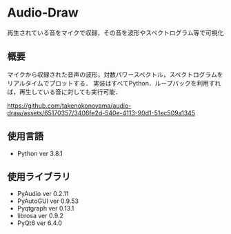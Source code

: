 # Audio-Draw
再生されている音をマイクで収録，その音を波形やスペクトログラム等で可視化

## 概要
マイクから収録された音声の波形，対数パワースペクトル，スペクトログラムをリアルタイムでプロットする．
実装はすべてPython．ループバックを利用すれば，再生している音に対しても実行可能．

https://github.com/takenokonoyama/audio-draw/assets/65170357/3406fe2d-540e-4113-90d1-51ec509a1345

## 使用言語
- Python ver 3.8.1
## 使用ライブラリ
- PyAudio ver 0.2.11
- PyAutoGUI ver 0.9.53
- Pyqtgraph ver 0.13.1
- librosa ver 0.9.2
- PyQt6 ver 6.4.0

